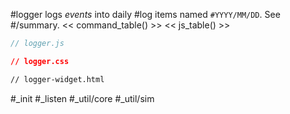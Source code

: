 #logger logs _events_ into daily #log items named `#YYYY/MM/DD`. See #/summary.
<< command_table() >>
<< js_table() >>

```js_removed:logger.js
// logger.js
```

```css_removed:logger.css
// logger.css
```

```html_widget_removed:logger-widget.html
// logger-widget.html
```

#_init #_listen #_util/core #_util/sim